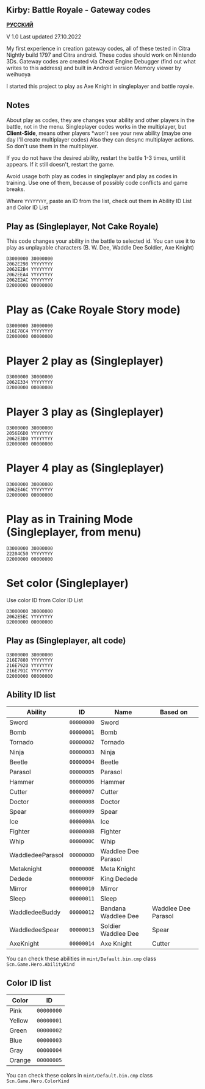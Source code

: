 ## Kirby: Battle Royale - Gateway codes

**[РУССКИЙ](https://github.com/Injector/WitcherDeveloperConsole/blob/main/README.md)**

V 1.0
Last updated 27.10.2022

My first experience in creation gateway codes, all of these tested in Citra Nightly build 1797 and Citra android.
These codes should work on Nintendo 3Ds.
Gateway codes are created via Cheat Engine Debugger (find out what writes to this address) and built in Android version Memory viewer by weihuoya

I started this project to play as Axe Knight in singleplayer and battle royale.

## Notes

About play as codes, they are changes your ability and other players in the battle, not in the menu.
Singleplayer codes works in the multiplayer, but **Client-Side**, means other players **won't* see your new ability (maybe one day I'll create multiplayer codes)
Also they can desync multiplayer actions. So don't use them in the multiplayer.

If you do not have the desired ability, restart the battle 1-3 times, until it appears. If it still doesn't, restart the game.

Avoid usage both play as codes in singleplayer and play as codes in training. Use one of them, because of possibly code conflicts and game breaks.

Where ``YYYYYYYY``, paste an ID from the list, check out them in Ability ID List and Color ID List

## Play as (Singleplayer, Not Cake Royale)

This code changes your ability in the battle to selected id. You can use it to play as unplayable characters (B. W. Dee, Waddle Dee Soldier, Axe Knight)

```
D3000000 30000000
2062E298 YYYYYYYY
2062E2B4 YYYYYYYY
2062EEA4 YYYYYYYY
2062E2AC YYYYYYYY
D2000000 00000000
```

# Play as (Cake Royale Story mode)

```
D3000000 30000000
216E78C4 YYYYYYYY
D2000000 00000000
```

# Player 2 play as (Singleplayer)

```
D3000000 30000000
2062E334 YYYYYYYY
D2000000 00000000
```

# Player 3 play as (Singleplayer)

```
D3000000 30000000
2056E6D0 YYYYYYYY
2062E3D0 YYYYYYYY
D2000000 00000000
```

# Player 4 play as (Singleplayer)

```
D3000000 30000000
2062E46C YYYYYYYY
D2000000 00000000
```

# Play as in Training Mode (Singleplayer, from menu)

```
D3000000 30000000
22204C50 YYYYYYYY
D2000000 00000000
```

# Set color (Singleplayer)

Use color ID from Color ID List

```
D3000000 30000000
2062E5EC YYYYYYYY
D2000000 00000000
```

## Play as (Singleplayer, alt code)

```
D3000000 30000000
216E7880 YYYYYYYY
216E7920 YYYYYYYY
216E791C YYYYYYYY
D2000000 00000000
```

## Ability ID list

| Ability | ID | Name | Based on |
| ------ | ------ | ------ | ----- |
| Sword | ``00000000`` | Sword | |
| Bomb | ``00000001`` | Bomb | |
| Tornado | ``00000002`` | Tornado  | |
| Ninja | ``00000003`` | Ninja | |
| Beetle | ``00000004`` | Beetle | |
| Parasol | ``00000005`` | Parasol | |
| Hammer | ``00000006`` | Hammer | |
| Cutter | ``00000007`` | Cutter | |
| Doctor | ``00000008`` | Doctor | |
| Spear | ``00000009`` | Spear | |
| Ice | ``0000000A`` | Ice | |
| Fighter | ``0000000B`` | Fighter | |
| Whip | ``0000000C`` | Whip | |
| WaddledeeParasol | ``0000000D`` | Waddlee Dee Parasol | |
| Metaknight | ``0000000E`` | Meta Knight | |
| Dedede | ``0000000F`` | King Dedede | |
| Mirror | ``00000010`` | Mirror | |
| Sleep | ``00000011`` | Sleep | |
| WaddledeeBuddy | ``00000012`` | Bandana Waddlee Dee | Waddlee Dee Parasol |
| WaddledeeSpear | ``00000013`` | Soldier Waddlee Dee | Spear |
| AxeKnight | ``00000014`` | Axe Knight | Cutter |

You can check these abilities in ``mint/Default.bin.cmp`` class ``Scn.Game.Hero.AbilityKind``

## Color ID list

| Color | ID |
| ------ | ------ |
| Pink | ``00000000`` |
| Yellow | ``00000001`` |
| Green | ``00000002`` |
| Blue | ``00000003`` |
| Gray | ``00000004`` |
| Orange | ``00000005`` |

You can check these colors in ``mint/Default.bin.cmp`` class ``Scn.Game.Hero.ColorKind``